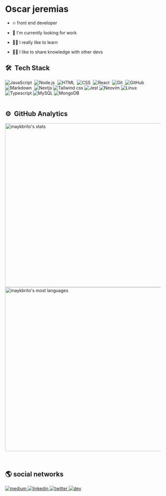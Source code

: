 # Oscar jeremias 

- 🔥 front end developer

- 🔭 I'm currently looking for work

- 👨‍💻 I really like to learn

- 👨‍🏫 I like to share knowledge with other devs

## 🛠 &nbsp;Tech Stack

![JavaScript](https://img.shields.io/badge/-JavaScript-05122A?style=flat&logo=javascript)&nbsp;
![Node.js](https://img.shields.io/badge/-Node.js-05122A?style=flat&logo=node.js)&nbsp;
![HTML](https://img.shields.io/badge/-HTML-05122A?style=flat&logo=HTML5)&nbsp;
![CSS](https://img.shields.io/badge/-CSS-05122A?style=flat&logo=CSS3&logoColor=1572B6)&nbsp;
![React](https://img.shields.io/badge/-React-05122A?style=flat&logo=react)&nbsp;
![Git](https://img.shields.io/badge/-Git-05122A?style=flat&logo=git)&nbsp;
![GitHub](https://img.shields.io/badge/-GitHub-05122A?style=flat&logo=github)&nbsp;
![Markdown](https://img.shields.io/badge/-Markdown-05122A?style=flat&logo=markdown)&nbsp;
![Nextjs](https://img.shields.io/badge/-Nextjs-05122A?style=flat&logo=next.js)
![Tailwind css](https://img.shields.io/badge/-Tailwind%20css-05122A?style=flat&logo=tailwindcss)
![Jest](https://img.shields.io/badge/-Jest-05122A?style=flat&logo=jest)
![Neovim](https://img.shields.io/badge/-Neovim-05122A?style=flat&logo=neovim)
![Linux](https://img.shields.io/badge/-Linux-05122A?style=flat&logo=linux)
![Typescript](https://img.shields.io/badge/-TypeScript-05122A?style=flat&logo=Typescript)
![MySQL](https://img.shields.io/badge/-Mysql-05122A?style=flat&logo=mysql)
![MongoDB](https://img.shields.io/badge/-MongoDB-05122A?style=flat&logo=mongodb)
<br><br>

## ⚙️ &nbsp;GitHub Analytics

<p align="left">
<img width="530em" src="https://github-readme-stats.vercel.app/api?username=oscarjeremias&show_icons=true&theme=vision-friendly-dark" alt="maykbrito's stats"/>
<img width="530em" src="https://github-readme-stats.vercel.app/api/top-langs/?username=oscarjeremias&layout=compact&theme=vision-friendly-dark" alt="maykbrito's most languages"/>
</p>
<br/>

## 🌎 social networks

<a href="https://medium.com/@oscarjeremiasdev">
<img src="https://img.shields.io/badge/-oscar%20jeremias-05122A?style=flat&logo=medium" alt="medium" />
</a>
<a href="https://www.linkedin.com/in/%C3%B3scar-jeremias-356821235">
<img src="https://img.shields.io/badge/-oscar%20jeremias-05122A?style=flat&logo=linkedin" alt="linkedin"/>
</a>
<a href="https://mobile.twitter.com/oscarJeremiaDev">
<img src="https://img.shields.io/badge/-oscar%20jeremias-05122A?style=flat&logo=twitter" alt="twitter"/>
</a>
<a href="https://dev.to/oscarjeremiasdev">
<img src="https://img.shields.io/badge/-oscar%20jeremias-05122A?style=flat&logo=dev.to" alt="dev"/>
</a>


